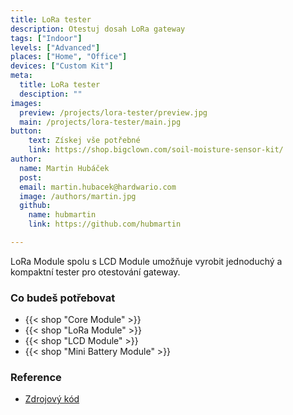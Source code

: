 ```yaml
---
title: LoRa tester
description: Otestuj dosah LoRa gateway
tags: ["Indoor"]
levels: ["Advanced"]
places: ["Home", "Office"]
devices: ["Custom Kit"]
meta:
  title: LoRa tester
  desciption: ""
images:
  preview: /projects/lora-tester/preview.jpg
  main: /projects/lora-tester/main.jpg
button:
    text: Získej vše potřebné
    link: https://shop.bigclown.com/soil-moisture-sensor-kit/
author:
  name: Martin Hubáček
  post:
  email: martin.hubacek@hardwario.com
  image: /authors/martin.jpg
  github:
    name: hubmartin
    link: https://github.com/hubmartin

---
```


LoRa Module spolu s LCD Module umožňuje vyrobit jednoduchý a kompaktní tester pro otestování gateway.

### Co budeš potřebovat

* {{< shop "Core Module" >}}
* {{< shop "LoRa Module" >}}
* {{< shop "LCD Module" >}}
* {{< shop "Mini Battery Module" >}}

### Reference

* [Zdrojový kód](https://github.com/hubmartin/bcf-lora-tester)
